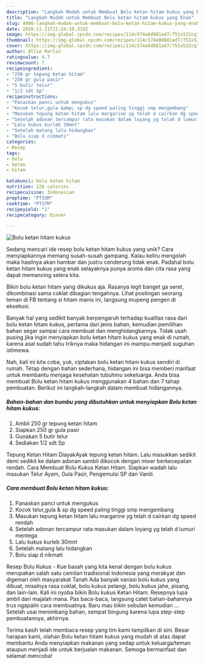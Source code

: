 ```yaml
---
description: "Langkah Mudah untuk Membuat Bolu ketan hitam kukus yang Enak"
title: "Langkah Mudah untuk Membuat Bolu ketan hitam kukus yang Enak"
slug: 4006-langkah-mudah-untuk-membuat-bolu-ketan-hitam-kukus-yang-enak
date: 2020-11-21T11:24:19.319Z
image: https://img-global.cpcdn.com/recipes/114c574a0d881ad7/751x532cq70/bolu-ketan-hitam-kukus-foto-resep-utama.jpg
thumbnail: https://img-global.cpcdn.com/recipes/114c574a0d881ad7/751x532cq70/bolu-ketan-hitam-kukus-foto-resep-utama.jpg
cover: https://img-global.cpcdn.com/recipes/114c574a0d881ad7/751x532cq70/bolu-ketan-hitam-kukus-foto-resep-utama.jpg
author: Ollie Martin
ratingvalue: 4.7
reviewcount: 7
recipeingredient:
- "250 gr tepung ketan hitam"
- "250 gr gula pasir"
- "5 butir telur"
- "1/2 sdt Sp"
recipeinstructions:
- "Panaskan panci untuk mengukus"
- "Kocok telur,gula &amp; sp dg speed paling tinggi smp mengembang"
- "Masukan tepung ketan hitam lalu margarine yg telah d cairkan dg speed rendah"
- "Setelah adonan tercampur rata masukan dalam loyang yg telah d lumuri mentega"
- "Lalu kukus kurleb 30mnt"
- "Setelah matang lalu hidangkan"
- "Bolu siap d nikmati"
categories:
- Resep
tags:
- bolu
- ketan
- hitam

katakunci: bolu ketan hitam 
nutrition: 228 calories
recipecuisine: Indonesian
preptime: "PT33M"
cooktime: "PT37M"
recipeyield: "1"
recipecategory: Dinner

---
```



![Bolu ketan hitam kukus](https://img-global.cpcdn.com/recipes/114c574a0d881ad7/751x532cq70/bolu-ketan-hitam-kukus-foto-resep-utama.jpg)

Sedang mencari ide resep bolu ketan hitam kukus yang unik? Cara menyiapkannya memang susah-susah gampang. Kalau keliru mengolah maka hasilnya akan hambar dan justru cenderung tidak enak. Padahal bolu ketan hitam kukus yang enak selayaknya punya aroma dan cita rasa yang dapat memancing selera kita.

Bikin bolu ketan hitam yang dikukus aja. Rasanya legit banget ga seret, dikombinasi sama coklat dibagian tengahnya. Lihat postingan seorang teman di FB tentang si hitam manis ini, langsung mupeng pengen di eksekusi.

Banyak hal yang sedikit banyak berpengaruh terhadap kualitas rasa dari bolu ketan hitam kukus, pertama dari jenis bahan, kemudian pemilihan bahan segar sampai cara membuat dan menghidangkannya. Tidak usah pusing jika ingin menyiapkan bolu ketan hitam kukus yang enak di rumah, karena asal sudah tahu triknya maka hidangan ini mampu menjadi suguhan istimewa.


Nah, kali ini kita coba, yuk, ciptakan bolu ketan hitam kukus sendiri di rumah. Tetap dengan bahan sederhana, hidangan ini bisa memberi manfaat untuk membantu menjaga kesehatan tubuhmu sekeluarga. Anda bisa membuat Bolu ketan hitam kukus menggunakan 4 bahan dan 7 tahap pembuatan. Berikut ini langkah-langkah dalam membuat hidangannya.

<!--inarticleads1-->

##### Bahan-bahan dan bumbu yang dibutuhkan untuk menyiapkan Bolu ketan hitam kukus:

1. Ambil 250 gr tepung ketan hitam
1. Siapkan 250 gr gula pasir
1. Gunakan 5 butir telur
1. Sediakan 1/2 sdt Sp


Tepung Ketan Hitam DiayakAyak tepung ketan hitam. Lalu masukkan sedikit demi sedikit ke dalam adonan sambil dikocok dengan mixer berkecepatan rendah. Cara Membuat Bolu Kukus Ketan Hitam. Siapkan wadah lalu masukan Telur Ayam, Gula Pasir, Pengemulsi SP dan Vanili. 

<!--inarticleads2-->

##### Cara membuat Bolu ketan hitam kukus:

1. Panaskan panci untuk mengukus
1. Kocok telur,gula &amp; sp dg speed paling tinggi smp mengembang
1. Masukan tepung ketan hitam lalu margarine yg telah d cairkan dg speed rendah
1. Setelah adonan tercampur rata masukan dalam loyang yg telah d lumuri mentega
1. Lalu kukus kurleb 30mnt
1. Setelah matang lalu hidangkan
1. Bolu siap d nikmati


Resep Bolu Kukus - Kue basah yang kita kenal dengan bolu kukus merupakan salah satu cemilan tradisional Indonesia yang merakyat dan digemari oleh masyarakat Tanah Ada banyak variasi bolu kukus yang dibuat, misalnya rasa coklat, bolu kukus pelangi, bolu kukus jahe, pisang, dan lain-lain. Kali ini nyoba bikin Bolu kukus Ketan Hitam. Resepnya lupa ambil dari majalah mana. Pas baca-baca, langsung catet bahan-bahannya trus ngapalin cara membuatnya. Baru mau bikin sebulan kemudian … Setelah usai menimbang bahan, sempat bingung karena lupa step-step pembuatannya, akhirnya. 

Terima kasih telah membaca resep yang tim kami tampilkan di sini. Besar harapan kami, olahan Bolu ketan hitam kukus yang mudah di atas dapat membantu Anda menyiapkan makanan yang sedap untuk keluarga/teman ataupun menjadi ide untuk berjualan makanan. Semoga bermanfaat dan selamat mencoba!
